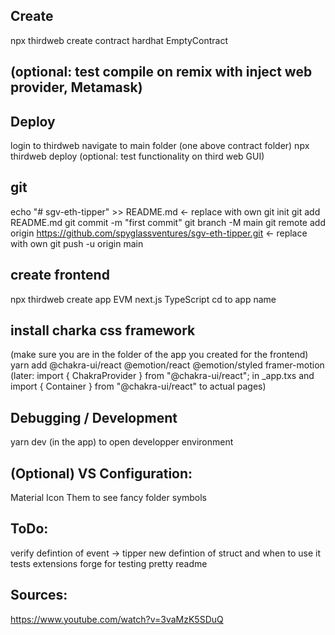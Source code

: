 Create
--------------------------------------
npx thirdweb create contract
hardhat
EmptyContract

(optional: test compile on remix with inject web provider, Metamask)
--------------------------------------

Deploy
--------------------------------------
login to thirdweb
navigate to main folder (one above contract folder)
npx thirdweb deploy
(optional: test functionality on third web GUI)

git
--------------------------------------
echo "# sgv-eth-tipper" >> README.md  <- replace with own
git init
git add README.md
git commit -m "first commit"
git branch -M main
git remote add origin https://github.com/spyglassventures/sgv-eth-tipper.git  <- replace with own
git push -u origin main

create frontend
--------------------------------------
npx thirdweb create app
EVM
next.js
TypeScript
cd to app name


install charka css framework
--------------------------------------
(make sure you are in the folder of the app you created for the frontend)
yarn add @chakra-ui/react @emotion/react @emotion/styled framer-motion
(later: import { ChakraProvider } from "@chakra-ui/react"; in _app.txs and import { Container } from "@chakra-ui/react" to actual pages)

Debugging / Development
--------------------------------------
yarn dev (in the app) to open developper environment



(Optional) VS Configuration:
--------------------------------------
Material Icon Them to see fancy folder symbols




ToDo:
-------------------------------------
verify
defintion of event -> tipper new
defintion of struct and when to use it
tests
extensions forge for testing
pretty readme

Sources:
--------------------------------------
https://www.youtube.com/watch?v=3vaMzK5SDuQ